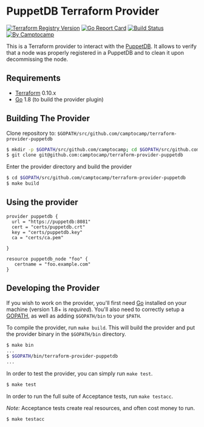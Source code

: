 PuppetDB Terraform Provider
===========================

[![Terraform Registry Version](https://img.shields.io/badge/dynamic/json?color=blue&label=registry&query=%24.version&url=https%3A%2F%2Fregistry.terraform.io%2Fv1%2Fproviders%2Fcamptocamp%2Fpuppetdb)](https://registry.terraform.io/providers/camptocamp/puppetdb)
[![Go Report Card](https://goreportcard.com/badge/github.com/camptocamp/terraform-provider-puppetdb)](https://goreportcard.com/report/github.com/camptocamp/terraform-provider-puppetdb)
[![Build Status](https://travis-ci.org/camptocamp/terraform-provider-puppetdb.svg?branch=master)](https://travis-ci.org/camptocamp/terraform-provider-puppetdb)
[![By Camptocamp](https://img.shields.io/badge/by-camptocamp-fb7047.svg)](http://www.camptocamp.com)

This is a Terraform provider to interact with the [PuppetDB](https://puppet.com/docs/puppetdb/latest/index.html). It allows to verify that a node was properly registered in a PuppetDB and to clean it upon decommissing the node.


Requirements
------------

-	[Terraform](https://www.terraform.io/downloads.html) 0.10.x
-	[Go](https://golang.org/doc/install) 1.8 (to build the provider plugin)

Building The Provider
---------------------

Clone repository to: `$GOPATH/src/github.com/camptocamp/terraform-provider-puppetdb`

```sh
$ mkdir -p $GOPATH/src/github.com/camptocamp; cd $GOPATH/src/github.com/camptocamp
$ git clone git@github.com:camptocamp/terraform-provider-puppetdb
```

Enter the provider directory and build the provider

```sh
$ cd $GOPATH/src/github.com/camptocamp/terraform-provider-puppetdb
$ make build
```

Using the provider
----------------------

```hcl
provider puppetdb {
  url = "https://puppetdb:8081"
  cert = "certs/puppetdb.crt"
  key = "certs/puppetdb.key"
  ca = "certs/ca.pem"
  
}

resource puppetdb_node "foo" {
   certname = "foo.example.com"
}
```


Developing the Provider
---------------------------

If you wish to work on the provider, you'll first need [Go](http://www.golang.org) installed on your machine (version 1.8+ is *required*). You'll also need to correctly setup a [GOPATH](http://golang.org/doc/code.html#GOPATH), as well as adding `$GOPATH/bin` to your `$PATH`.

To compile the provider, run `make build`. This will build the provider and put the provider binary in the `$GOPATH/bin` directory.

```sh
$ make bin
...
$ $GOPATH/bin/terraform-provider-puppetdb
...
```

In order to test the provider, you can simply run `make test`.

```sh
$ make test
```

In order to run the full suite of Acceptance tests, run `make testacc`.

*Note:* Acceptance tests create real resources, and often cost money to run.

```sh
$ make testacc
```
